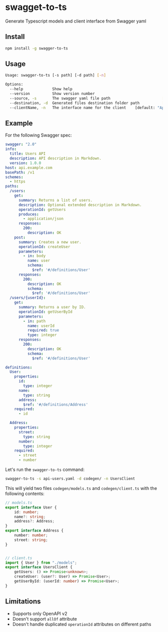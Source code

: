 # swagget-to-ts

Generate Typescript models and client interface from Swagger yaml

## Install

```bash
npm install -g swagger-to-ts
```

## Usage

```bash
Usage: swagger-to-ts [-s path] [-d path] [-n]

Options:
  --help             Show help                                         [boolean]
  --version          Show version number                               [boolean]
  --source, -s       The swagger yaml file path                       [required]
  --destination, -d  Generated files destination folder path          [required]
  --clientName, -n   The interface name for the client    [default: "ApiClient"]
```

## Example

For the following Swagger spec:

```yaml
swagger: "2.0"
info:
  title: Users API
  description: API description in Markdown.
  version: 1.0.0
host: api.example.com
basePath: /v1
schemes:
  - https
paths:
  /users:
    get:
      summary: Returns a list of users.
      description: Optional extended description in Markdown.
      operationId: getUsers
      produces:
        - application/json
      responses:
        200:
          description: OK
    post:
      summary: Creates a new user.
      operationId: createUser
      parameters:
        - in: body
          name: user
          schema:
            $ref: '#/definitions/User'
      responses:
        200:
          description: OK
          schema:
            $ref: '#/definitions/User'
  /users/{userId}:
    get:
      summary: Returns a user by ID.
      operationId: getUserById
      parameters:
        - in: path
          name: userId
          required: true
          type: integer
      responses:
        200:
          description: OK
          schema:
            $ref: '#/definitions/User'

definitions:
  User:
    properties:
      id:
        type: integer
      name:
        type: string
      address:
        $ref: '#/definitions/Address'
    required:  
      - id

  Address:
    properties:
      street:
        type: string
      number:
        type: integer
    required:
      - street
      - number
```

Let's run the `swagger-to-ts` command:

```bash
swagger-to-ts -s api-users.yaml -d codegen/ -n UsersClient
```

This will yield two files `codegen/models.ts` and `codegen/client.ts` with the following contents:

```typescript
// models.ts
export interface User {
    id: number;
    name?: string;
    address?: Address;
}
export interface Address {
    number: number;
    street: string;
}


// client.ts
import { User } from "./models";
export interface UsersClient {
    getUsers: () => Promise<unknown>;
    createUser: (user?: User) => Promise<User>;
    getUserById: (userId: number) => Promise<User>;
}

```

## Limitations

* Supports only OpenAPI v2
* Doesn't support `allOf` attribute
* Doesn't handle duplicated `operationId` attributes on different paths
